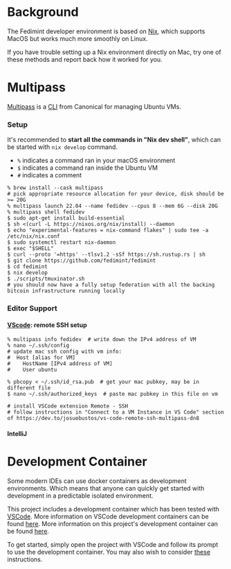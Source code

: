 # Background

The Fedimint developer environment is based on [Nix](https://nixos.org/), which supports MacOS but works much more smoothly on Linux.

If you have trouble setting up a Nix environment directly on Mac, try one of these methods and report back how it worked for you.

# Multipass

[Multipass](https://multipass.run/) is a [CLI](https://multipass.run/docs/multipass-cli-commands) from Canonical for managing Ubuntu VMs.

### Setup

It's recommended to **start all the commands in "Nix dev shell"**, which can be started with `nix develop` command.

 - `%` indicates a command ran in your macOS environment
 - `$` indicates a command ran inside the Ubuntu VM
 - `#` indicates a comment
 
```shell
% brew install --cask multipass
# pick appropriate resource allocation for your device, disk should be >= 20G
% multipass launch 22.04 --name fedidev --cpus 8 --mem 6G --disk 20G 
% multipass shell fedidev
$ sudo apt-get install build-essential
$ sh <(curl -L https://nixos.org/nix/install) --daemon
$ echo "experimental-features = nix-command flakes" | sudo tee -a /etc/nix/nix.conf
$ sudo systemctl restart nix-daemon
$ exec "$SHELL"
$ curl --proto '=https' --tlsv1.2 -sSf https://sh.rustup.rs | sh
$ git clone https://github.com/fedimint/fedimint
$ cd fedimint
$ nix develop
$ ./scripts/tmuxinator.sh
# you should now have a fully setup federation with all the backing bitcoin infrastructure running locally
```

### Editor Support

#### [VScode](https://dev.to/josuebustos/vs-code-remote-ssh-multipass-dn8): remote SSH setup

 ```shell
% multipass info fedidev  # write down the IPv4 address of VM
% nano ~/.ssh/config
# update mac ssh config with vm info:
#  Host [alias for VM]
#    HostName [IPv4 address of VM]
#    User ubuntu

% pbcopy < ~/.ssh/id_rsa.pub  # get your mac pubkey, may be in different file
$ nano ~/.ssh/authorized_keys  # paste mac pubkey in this file on vm

# install VSCode extension Remote - SSH 
# follow instructions in "Connect to a VM Instance in VS Code" section of https://dev.to/josuebustos/vs-code-remote-ssh-multipass-dn8
 ```
 
 #### IntelliJ

# Development Container

Some modern IDEs can use docker containers as development environments. Which means that anyone can quickly get started with development in a predictable isolated environment.

This project includes a development container which has been tested with [VSCode](https://code.visualstudio.com). More information on VSCode development containers can be found [here](https://code.visualstudio.com/docs/remote/containers). More information on this project's development container can be found [here](../.devcontainer/README.md).

To get started, simply open the project with VSCode and follow its prompt to use the development container. You may also wish to consider [these](https://code.visualstudio.com/docs/remote/containers#_installation) instructions.
